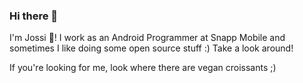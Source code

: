 ### Hi there 👋

I'm Jossi 🌱! I work as an Android Programmer at Snapp Mobile and sometimes I like doing some open source stuff :) Take a look around!

If you're looking for me, look where there are vegan croissants ;)
<!--
**jossiwolf/jossiwolf** is a ✨ _special_ ✨ repository because its `README.md` (this file) appears on your GitHub profile.

Here are some ideas to get you started:

- 🔭 I’m currently working on ...
- 🌱 I’m currently learning ...
- 👯 I’m looking to collaborate on ...
- 🤔 I’m looking for help with ...
- 💬 Ask me about ...
- 📫 How to reach me: ...
- 😄 Pronouns: ...
- ⚡ Fun fact: ...
-->
